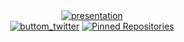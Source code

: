 <div align= center>
  <a target="_blank" rel="noopener noreferrer" href="#"><img src="https://cdn.discordapp.com/attachments/864514803715932210/889546863269789736/presentation.png#" alt="presentation"></a>
</div>
<div align= center>
  <a target="_blank" rel="noopener noreferrer" href="https://twitter.com/wycha_"><img src="https://cdn.discordapp.com/attachments/864514803715932210/889541767471435836/button.png"   alt="buttom_twitter"></a>
  <a target="_blank" rel="noopener noreferrer" href="#"><img src="https://cdn.discordapp.com/attachments/864514803715932210/889551712921214997/pinned.png" alt="Pinned          Repositories"></a>
</div>
